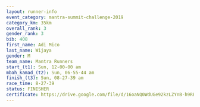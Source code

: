 ```yaml
---
layout: runner-info 
event_category: mantra-summit-challenge-2019 
category_km: 35km 
overall_rank: 3
gender_rank: 3
bib: 408
first_name: Adi Mico
last_name: Wijaya
gender: M
team_name: Mantra Runners
start_(t1): Sun, 12-00-00 am
mbah_kamad_(t2): Sun, 06-55-44 am
finish_(t3): Sun, 08-27-39 am
race_time: 8-27-39
status: FINISHER
certificate: https://drive.google.com/file/d/16oaNQ0WdUGe92kzLZYnB-h9REYo-KvY4/view?usp=sharing
---
```

